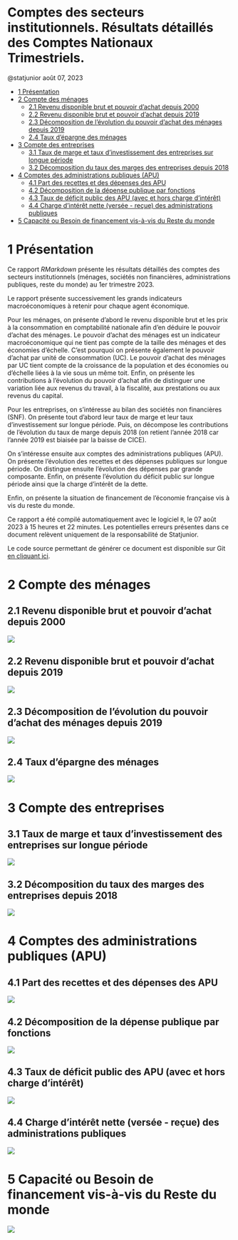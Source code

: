 Comptes des secteurs institutionnels. Résultats détaillés des Comptes
Nationaux Trimestriels.
================
@statjunior
août 07, 2023

- [1 Présentation](#1-présentation)
- [2 Compte des ménages](#2-compte-des-ménages)
  - [2.1 Revenu disponible brut et pouvoir d’achat depuis
    2000](#21-revenu-disponible-brut-et-pouvoir-dachat-depuis-2000)
  - [2.2 Revenu disponible brut et pouvoir d’achat depuis
    2019](#22-revenu-disponible-brut-et-pouvoir-dachat-depuis-2019)
  - [2.3 Décomposition de l’évolution du pouvoir d’achat des ménages
    depuis
    2019](#23-décomposition-de-lévolution-du-pouvoir-dachat-des-ménages-depuis-2019)
  - [2.4 Taux d’épargne des ménages](#24-taux-dépargne-des-ménages)
- [3 Compte des entreprises](#3-compte-des-entreprises)
  - [3.1 Taux de marge et taux d’investissement des entreprises sur
    longue
    période](#31-taux-de-marge-et-taux-dinvestissement-des-entreprises-sur-longue-période)
  - [3.2 Décomposition du taux des marges des entreprises depuis
    2018](#32-décomposition-du-taux-des-marges-des-entreprises-depuis-2018)
- [4 Comptes des administrations publiques
  (APU)](#4-comptes-des-administrations-publiques-apu)
  - [4.1 Part des recettes et des dépenses des
    APU](#41-part-des-recettes-et-des-dépenses-des-apu)
  - [4.2 Décomposition de la dépense publique par
    fonctions](#42-décomposition-de-la-dépense-publique-par-fonctions)
  - [4.3 Taux de déficit public des APU (avec et hors charge
    d’intérêt)](#43-taux-de-déficit-public-des-apu-avec-et-hors-charge-dintérêt)
  - [4.4 Charge d’intérêt nette (versée - reçue) des administrations
    publiques](#44-charge-dintérêt-nette-versée---reçue-des-administrations-publiques)
- [5 Capacité ou Besoin de financement vis-à-vis du Reste du
  monde](#5-capacité-ou-besoin-de-financement-vis-à-vis-du-reste-du-monde)

# 1 Présentation

Ce rapport *RMarkdown* présente les résultats détaillés des comptes des
secteurs institutionnels (ménages, sociétés non financières,
administrations publiques, reste du monde) au 1er trimestre 2023.

Le rapport présente successivement les grands indicateurs
macroéconomiques à retenir pour chaque agent économique.

Pour les ménages, on présente d’abord le revenu disponible brut et les
prix à la consommation en comptabilité nationale afin d’en déduire le
pouvoir d’achat des ménages. Le pouvoir d’achat des ménages est un
indicateur macroéconomique qui ne tient pas compte de la taille des
ménages et des économies d’échelle. C’est pourquoi on présente également
le pouvoir d’achat par unité de consommation (UC). Le pouvoir d’achat
des ménages par UC tient compte de la croissance de la population et des
économies ou d’échelle liées à la vie sous un même toit. Enfin, on
présente les contributions à l’évolution du pouvoir d’achat afin de
distinguer une variation liée aux revenus du travail, à la fiscalité,
aux prestations ou aux revenus du capital.

Pour les entreprises, on s’intéresse au bilan des sociétés non
financières (SNF). On présente tout d’abord leur taux de marge et leur
taux d’investissement sur longue période. Puis, on décompose les
contributions de l’évolution du taux de marge depuis 2018 (on retient
l’année 2018 car l’année 2019 est biaisée par la baisse de CICE).

On s’intéresse ensuite aux comptes des administrations publiques (APU).
On présente l’évolution des recettes et des dépenses publiques sur
longue période. On distingue ensuite l’évolution des dépenses par grande
composante. Enfin, on présente l’évolution du déficit public sur longue
période ainsi que la charge d’intérêt de la dette.

Enfin, on présente la situation de financement de l’économie française
vis à vis du reste du monde.

Ce rapport a été compilé automatiquement avec le logiciel `R`, le 07
août 2023 à 15 heures et 22 minutes. Les potentielles erreurs présentes
dans ce document relèvent uniquement de la responsabilité de Statjunior.

Le code source permettant de générer ce document est disponible sur Git
[en cliquant
ici](https://github.com/statjunior/Statjunior/tree/main/Conjoncture%20-%20comptes%20trimestriels/).

# 2 Compte des ménages

## 2.1 Revenu disponible brut et pouvoir d’achat depuis 2000

![](code_pour_github_compte_agents_files/figure-gfm/unnamed-chunk-2-1.png)<!-- -->

## 2.2 Revenu disponible brut et pouvoir d’achat depuis 2019

![](code_pour_github_compte_agents_files/figure-gfm/unnamed-chunk-3-1.png)<!-- -->

## 2.3 Décomposition de l’évolution du pouvoir d’achat des ménages depuis 2019

![](code_pour_github_compte_agents_files/figure-gfm/unnamed-chunk-4-1.png)<!-- -->

## 2.4 Taux d’épargne des ménages

![](code_pour_github_compte_agents_files/figure-gfm/unnamed-chunk-5-1.png)<!-- -->

# 3 Compte des entreprises

## 3.1 Taux de marge et taux d’investissement des entreprises sur longue période

![](code_pour_github_compte_agents_files/figure-gfm/unnamed-chunk-6-1.png)<!-- -->

## 3.2 Décomposition du taux des marges des entreprises depuis 2018

![](code_pour_github_compte_agents_files/figure-gfm/unnamed-chunk-7-1.png)<!-- -->

# 4 Comptes des administrations publiques (APU)

## 4.1 Part des recettes et des dépenses des APU

![](code_pour_github_compte_agents_files/figure-gfm/unnamed-chunk-9-1.png)<!-- -->

## 4.2 Décomposition de la dépense publique par fonctions

![](code_pour_github_compte_agents_files/figure-gfm/unnamed-chunk-10-1.png)<!-- -->

## 4.3 Taux de déficit public des APU (avec et hors charge d’intérêt)

![](code_pour_github_compte_agents_files/figure-gfm/unnamed-chunk-11-1.png)<!-- -->

## 4.4 Charge d’intérêt nette (versée - reçue) des administrations publiques

![](code_pour_github_compte_agents_files/figure-gfm/unnamed-chunk-12-1.png)<!-- -->

# 5 Capacité ou Besoin de financement vis-à-vis du Reste du monde

![](code_pour_github_compte_agents_files/figure-gfm/unnamed-chunk-13-1.png)<!-- -->
